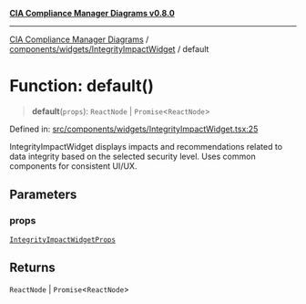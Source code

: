 [**CIA Compliance Manager Diagrams v0.8.0**](../../../../README.md)

***

[CIA Compliance Manager Diagrams](../../../../modules.md) / [components/widgets/IntegrityImpactWidget](../README.md) / default

# Function: default()

> **default**(`props`): `ReactNode` \| `Promise`\<`ReactNode`\>

Defined in: [src/components/widgets/IntegrityImpactWidget.tsx:25](https://github.com/Hack23/cia-compliance-manager/blob/9d71808d079d754f4b85858b6e4ea1bff990b076/src/components/widgets/IntegrityImpactWidget.tsx#L25)

IntegrityImpactWidget displays impacts and recommendations related to data integrity
based on the selected security level. Uses common components for consistent UI/UX.

## Parameters

### props

[`IntegrityImpactWidgetProps`](../interfaces/IntegrityImpactWidgetProps.md)

## Returns

`ReactNode` \| `Promise`\<`ReactNode`\>
